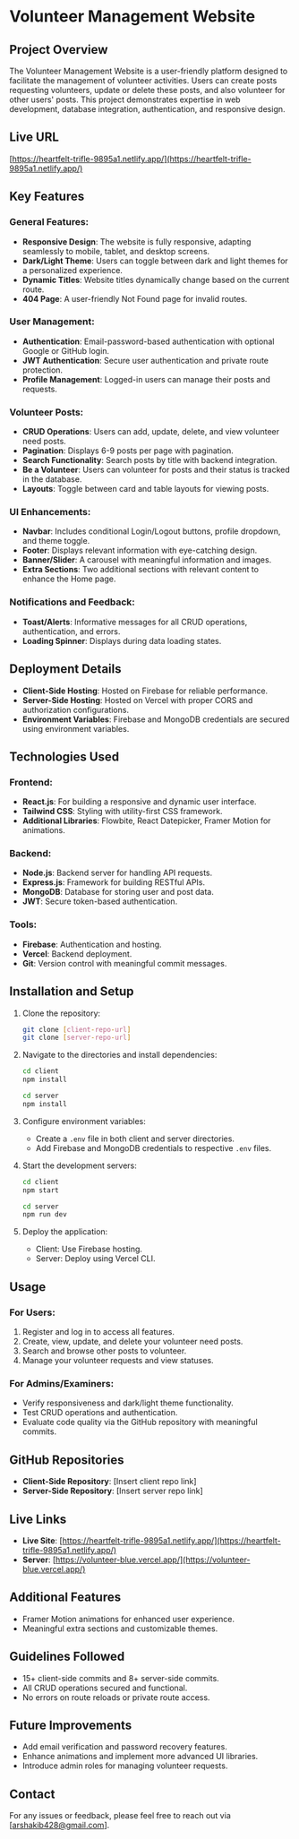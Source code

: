 # Volunteer Management Website

## Project Overview

The Volunteer Management Website is a user-friendly platform designed to facilitate the management of volunteer activities. Users can create posts requesting volunteers, update or delete these posts, and also volunteer for other users' posts. This project demonstrates expertise in web development, database integration, authentication, and responsive design.

## Live URL

[https://heartfelt-trifle-9895a1.netlify.app/](https://heartfelt-trifle-9895a1.netlify.app/)

## Key Features

### General Features:

- **Responsive Design**: The website is fully responsive, adapting seamlessly to mobile, tablet, and desktop screens.
- **Dark/Light Theme**: Users can toggle between dark and light themes for a personalized experience.
- **Dynamic Titles**: Website titles dynamically change based on the current route.
- **404 Page**: A user-friendly Not Found page for invalid routes.

### User Management:

- **Authentication**: Email-password-based authentication with optional Google or GitHub login.
- **JWT Authentication**: Secure user authentication and private route protection.
- **Profile Management**: Logged-in users can manage their posts and requests.

### Volunteer Posts:

- **CRUD Operations**: Users can add, update, delete, and view volunteer need posts.
- **Pagination**: Displays 6-9 posts per page with pagination.
- **Search Functionality**: Search posts by title with backend integration.
- **Be a Volunteer**: Users can volunteer for posts and their status is tracked in the database.
- **Layouts**: Toggle between card and table layouts for viewing posts.

### UI Enhancements:

- **Navbar**: Includes conditional Login/Logout buttons, profile dropdown, and theme toggle.
- **Footer**: Displays relevant information with eye-catching design.
- **Banner/Slider**: A carousel with meaningful information and images.
- **Extra Sections**: Two additional sections with relevant content to enhance the Home page.

### Notifications and Feedback:

- **Toast/Alerts**: Informative messages for all CRUD operations, authentication, and errors.
- **Loading Spinner**: Displays during data loading states.

## Deployment Details

- **Client-Side Hosting**: Hosted on Firebase for reliable performance.
- **Server-Side Hosting**: Hosted on Vercel with proper CORS and authorization configurations.
- **Environment Variables**: Firebase and MongoDB credentials are secured using environment variables.

## Technologies Used

### Frontend:

- **React.js**: For building a responsive and dynamic user interface.
- **Tailwind CSS**: Styling with utility-first CSS framework.
- **Additional Libraries**: Flowbite, React Datepicker, Framer Motion for animations.

### Backend:

- **Node.js**: Backend server for handling API requests.
- **Express.js**: Framework for building RESTful APIs.
- **MongoDB**: Database for storing user and post data.
- **JWT**: Secure token-based authentication.

### Tools:

- **Firebase**: Authentication and hosting.
- **Vercel**: Backend deployment.
- **Git**: Version control with meaningful commit messages.

## Installation and Setup

1. Clone the repository:

   ```bash
   git clone [client-repo-url]
   git clone [server-repo-url]
   ```

2. Navigate to the directories and install dependencies:

   ```bash
   cd client
   npm install

   cd server
   npm install
   ```

3. Configure environment variables:

   - Create a `.env` file in both client and server directories.
   - Add Firebase and MongoDB credentials to respective `.env` files.

4. Start the development servers:

   ```bash
   cd client
   npm start

   cd server
   npm run dev
   ```

5. Deploy the application:
   - Client: Use Firebase hosting.
   - Server: Deploy using Vercel CLI.

## Usage

### For Users:

1. Register and log in to access all features.
2. Create, view, update, and delete your volunteer need posts.
3. Search and browse other posts to volunteer.
4. Manage your volunteer requests and view statuses.

### For Admins/Examiners:

- Verify responsiveness and dark/light theme functionality.
- Test CRUD operations and authentication.
- Evaluate code quality via the GitHub repository with meaningful commits.

## GitHub Repositories

- **Client-Side Repository**: [Insert client repo link]
- **Server-Side Repository**: [Insert server repo link]

## Live Links

- **Live Site**: [https://heartfelt-trifle-9895a1.netlify.app/](https://heartfelt-trifle-9895a1.netlify.app/)
- **Server**: [https://volunteer-blue.vercel.app/](https://volunteer-blue.vercel.app/)

## Additional Features

- Framer Motion animations for enhanced user experience.
- Meaningful extra sections and customizable themes.

## Guidelines Followed

- 15+ client-side commits and 8+ server-side commits.
- All CRUD operations secured and functional.
- No errors on route reloads or private route access.

## Future Improvements

- Add email verification and password recovery features.
- Enhance animations and implement more advanced UI libraries.
- Introduce admin roles for managing volunteer requests.

## Contact

For any issues or feedback, please feel free to reach out via [arshakib428@gmail.com].

